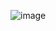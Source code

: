 ![image](https://github.com/anishmiddela/Instacart-Recommedation-Engines---Content-Collaborative/assets/118938714/bd1c9af1-6503-4e1d-a0ed-867a5e4f95ba)
